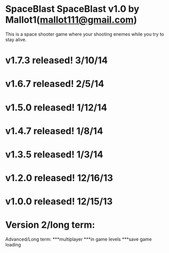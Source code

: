 SpaceBlast
SpaceBlast v1.0 by Mallot1(mallot111@gmail.com) 
=============

This is a space shooter game where your shooting enemes while you try to stay alive.

# v1.7.3 released!  3/10/14
# v1.6.7 released!   2/5/14
# v1.5.0 released!  1/12/14
# v1.4.7 released!   1/8/14
# v1.3.5 released!   1/3/14
# v1.2.0 released! 12/16/13
# v1.0.0 released! 12/15/13


















Version 2/long term:
==================================================================================

Advanced/Long term:
***multiplayer
***in game levels
***save game loading
